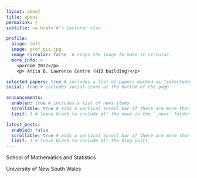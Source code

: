 ```yaml
---
layout: about
title: about
permalink: /
subtitle: <a href='#'> Lecturer </a>. 

profile:
  align: left
  image: prof_pic.jpg 
  image_circular: false  # crops the image to make it circular
  more_info: >
    <p>room 2072</p>
    <p> Anita B. Lawrence Centre (H13 building)</p>

selected_papers: true # includes a list of papers marked as "selected={true}"
social: true # includes social icons at the bottom of the page

announcements:
  enabled: true # includes a list of news items
  scrollable: true # adds a vertical scroll bar if there are more than 3 news items
  limit: 3 # leave blank to include all the news in the `_news` folder

latest_posts:
  enabled: false
  scrollable: true # adds a vertical scroll bar if there are more than 3 new posts items
  limit: 3 # leave blank to include all the blog posts
---
```


<p>School of Mathematics and Statistics</p> 
<p>University of New South Wales</p>


<style>
  .about-profile img {
    width: 200px;
    height: auto;
  }
</style>